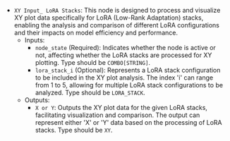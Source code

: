 - `XY Input_ LoRA Stacks`: This node is designed to process and visualize XY plot data specifically for LoRA (Low-Rank Adaptation) stacks, enabling the analysis and comparison of different LoRA configurations and their impacts on model efficiency and performance.
    - Inputs:
        - `node_state` (Required): Indicates whether the node is active or not, affecting whether the LoRA stacks are processed for XY plotting. Type should be `COMBO[STRING]`.
        - `lora_stack_i` (Optional): Represents a LoRA stack configuration to be included in the XY plot analysis. The index 'i' can range from 1 to 5, allowing for multiple LoRA stack configurations to be analyzed. Type should be `LORA_STACK`.
    - Outputs:
        - `X or Y`: Outputs the XY plot data for the given LoRA stacks, facilitating visualization and comparison. The output can represent either 'X' or 'Y' data based on the processing of LoRA stacks. Type should be `XY`.
